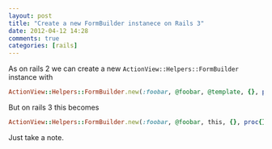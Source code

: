 ```yaml
---
layout: post
title: "Create a new FormBuilder instanece on Rails 3"
date: 2012-04-12 14:28
comments: true
categories: [rails]
---
```


As on rails 2 we can create a new `ActionView::Helpers::FormBuilder`
instance with

```Ruby
ActionView::Helpers::FormBuilder.new(:foobar, @foobar, @template, {}, proc{})
```

But on rails 3 this becomes

```Ruby
ActionView::Helpers::FormBuilder.new(:foobar, @foobar, this, {}, proc{})
```

Just take a note.

